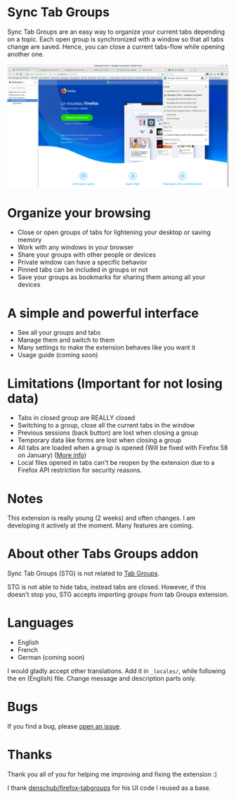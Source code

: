 # Sync Tab Groups

Sync Tab Groups are an easy way to organize your current tabs depending on a topic. Each open group is synchronized with a window so that all tabs change are saved. Hence, you can close a current tabs-flow while opening another one. 

![Sync Tab Groups example](assets/v0_2_3_in_browser.png)

# Organize your browsing

 - Close or open groups of tabs for lightening your desktop or saving memory
 - Work with any windows in your browser
 - Share your groups with other people or devices
 - Private window can have a specific behavior
 - Pinned tabs can be included in groups or not
 - Save your groups as bookmarks for sharing them among all your devices


# A simple and powerful interface

 - See all your groups and tabs
 - Manage them and switch to them
 - Many settings to make the extension behaves like you want it
 - Usage guide (coming soon)


# Limitations (Important for not losing data)

 - Tabs in closed group are REALLY closed
 - Switching to a group, close all the current tabs in the window
 - Previous sessions (back button) are lost when closing a group
 - Temporary data like forms are lost when closing a group
 - All tabs are loaded when a group is opened (Will be fixed with Firefox 58 on January) ([More info](https://github.com/Morikko/sync-tab-groups/issues/5#issuecomment-344753295))
 - Local files opened in tabs can't be reopen by the extension due to a Firefox API restriction for security reasons.


# Notes
This extension is really young (2 weeks) and often changes. I am developing it actively at the moment. Many features are coming.

# About other Tabs Groups addon

Sync Tab Groups (STG) is not related to [Tab Groups](https://addons.mozilla.org/en-US/firefox/addon/tab-groups-panorama/).

STG is not able to hide tabs, instead tabs are closed. However, if this doesn't stop you, STG accepts importing groups from tab Groups extension.

# Languages
 - English
 - French
 - German (coming soon) 

I would gladly accept other translations. Add it in `_locales/`, while following the en (English) file. Change message and description parts only.

# Bugs
If you find a bug, please [open an issue](https://github.com/Morikko/sync-tab-groups/issues).

# Thanks
Thank you all of you for helping me improving and fixing the extension :)

I thank [denschub/firefox-tabgroups](https://github.com/denschub/firefox-tabgroups) for his UI code I reused as a base.
